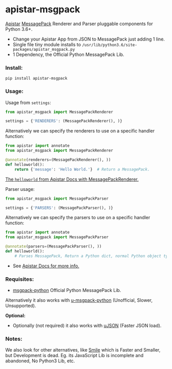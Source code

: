 # apistar-msgpack

[Apistar](https://github.com/encode/apistar) [MessagePack](https://msgpack.org) Renderer and Parser pluggable components for Python 3.6+.

- Change your Apistar App from JSON to MessagePack just adding 1 line.
- Single file tiny module installs to `/usr/lib/python3.6/site-packages/apistar_msgpack.py`
- 1 Dependency, the Official Python MessagePack Lib.


### Install:

```
pip install apistar-msgpack
```


### Usage:

Usage from `settings`:
```python
from apistar_msgpack import MessagePackRenderer

settings = {'RENDERERS': (MessagePackRenderer(), )}
```

Alternatively we can specify the renderers to use on a specific handler function:

```python
from apistar import annotate
from apistar_msgpack import MessagePackRenderer

@annotate(renderers=(MessagePackRenderer(), ))
def helloworld():
    return {'message': 'Hello World.'}  # Return a MessagePack.

```

[The `helloworld` from Apistar Docs with MessagePackRenderer.](https://github.com/juancarlospaco/apistar-msgpack/blob/master/app.py)


Parser usage:
```python
from apistar_msgpack import MessagePackParser

settings = {'PARSERS': (MessagePackParser(), )}
```

Alternatively we can specify the parsers to use on a specific handler function:
```python
from apistar import annotate
from apistar_msgpack import MessagePackParser

@annotate(parsers=(MessagePackParser(), ))
def helloworld():
    # Parses MessagePack, Return a Python dict, normal Python object types.
```

- See [Apistar Docs for more info.](https://github.com/encode/apistar#configuring-the-installed-renderers)


### Requisites:

- [msgpack-python](https://github.com/msgpack/msgpack-python) Official Python MessagePack Lib.

Alternatively it also works with [u-msgpack-python](https://github.com/vsergeev/u-msgpack-python) (Unofficial, Slower, Unsupported).

**Optional:**

- Optionally (not required) it also works with [uJSON](https://github.com/esnme/ultrajson#ultrajson) (Faster JSON load).


### Notes:

We also look for other alternatives, like [Smile](https://github.com/FasterXML/smile-format-specification) which is Faster and Smaller, but Development is dead.
Eg. its JavaScript Lib is incomplete and abandoned, No Python3 Lib, etc.
